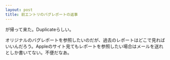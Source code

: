 ```yaml
---
layout: post
title: 前エントリのバグレポートの返事
---
```

が帰って来た。Duplicateらしい。

オリジナルのバグレポートを参照したいのだが、過去のレポートはどこで見ればいいんだろう。Appleのサイト見てもレポートを参照したい場合はメールを送れとしか書いてない。不便だなあ。
